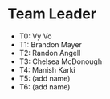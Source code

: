 # Team Leader

* T0: Vy Vo
* T1: Brandon Mayer
* T2: Randon Angell
* T3: Chelsea McDonough
* T4: Manish Karki
* T5: (add name)
* T6: (add name)
